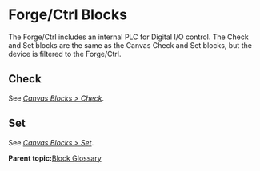 # Forge/Ctrl Blocks

The Forge/Ctrl includes an internal PLC for Digital I/O control. The Check and Set blocks are the same as the Canvas Check and Set blocks, but the device is filtered to the Forge/Ctrl.

## Check

See [*Canvas Blocks \> Check*](check_block.md).

## Set

See [*Canvas Blocks \> Set*](set_block.md).

**Parent topic:**[Block Glossary](../../6-Task-Canvas-App/Block_Glossary/block_glossary.md)

